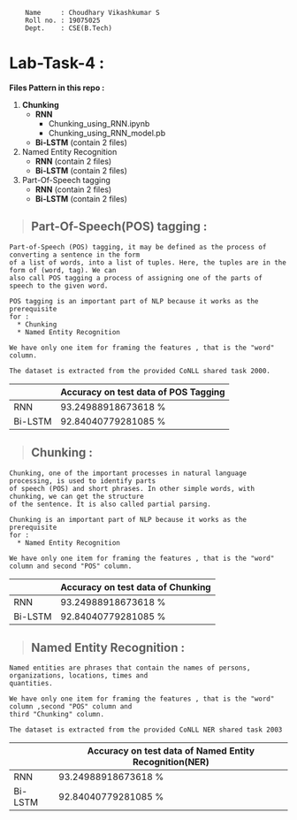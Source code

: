 ``` 
    Name     : Choudhary Vikashkumar S
    Roll no. : 19075025
    Dept.    : CSE(B.Tech)
```


# **Lab-Task-4** :




**Files Pattern in this repo :**

1. **Chunking**
   - **RNN**
      - Chunking_using_RNN.ipynb
      - Chunking_using_RNN_model.pb
   - **Bi-LSTM** (contain 2 files)
2. Named Entity Recognition
   - **RNN** (contain 2 files)
   - **Bi-LSTM** (contain 2 files)
3. Part-Of-Speech tagging
   - **RNN** (contain 2 files)
   - **Bi-LSTM** (contain 2 files)

> ## Part-Of-Speech(POS) tagging :
```
Part-of-Speech (POS) tagging, it may be defined as the process of converting a sentence in the form 
of a list of words, into a list of tuples. Here, the tuples are in the form of (word, tag). We can 
also call POS tagging a process of assigning one of the parts of speech to the given word.

POS tagging is an important part of NLP because it works as the prerequisite 
for :
  * Chunking
  * Named Entity Recognition

We have only one item for framing the features , that is the "word" column.

The dataset is extracted from the provided CoNLL shared task 2000.

```
 
|  | **Accuracy on test data of POS Tagging** |
|------ |---------|
| RNN | 93.24988918673618 % |
| Bi-LSTM | 92.84040779281085 % |


> ## Chunking :
```
Chunking, one of the important processes in natural language processing, is used to identify parts 
of speech (POS) and short phrases. In other simple words, with chunking, we can get the structure 
of the sentence. It is also called partial parsing.

Chunking is an important part of NLP because it works as the prerequisite 
for :
  * Named Entity Recognition

We have only one item for framing the features , that is the "word" column and second "POS" column.
```

|  | **Accuracy on test data of Chunking** |
|------ |---------|
| RNN | 93.24988918673618 % |
| Bi-LSTM | 92.84040779281085 % |

> ## Named Entity Recognition :
```
Named entities are phrases that contain the names of persons, organizations, locations, times and 
quantities.

We have only one item for framing the features , that is the "word" column ,second "POS" column and 
third "Chunking" column.

The dataset is extracted from the provided CoNLL NER shared task 2003
```
|  | **Accuracy on test data of Named Entity Recognition(NER)** |
|------ |---------|
| RNN | 93.24988918673618 % |
| Bi-LSTM | 92.84040779281085 % |
